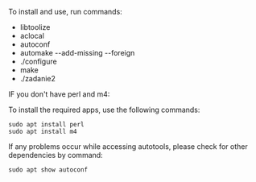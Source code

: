 To install and use, run commands:
- libtoolize
- aclocal
- autoconf
- automake --add-missing --foreign
- ./configure
- make
- ./zadanie2

IF you don't have perl and m4:

To install the required apps, use the following commands:

    sudo apt install perl
    sudo apt install m4

If any problems occur while accessing autotools, please check for other dependencies by command:

    sudo apt show autoconf
